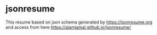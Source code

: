 # jsonresume
This resume based on json schema generated by https://jsonresume.org
and access from here 
https://alamjamal.github.io/jsonresume/
